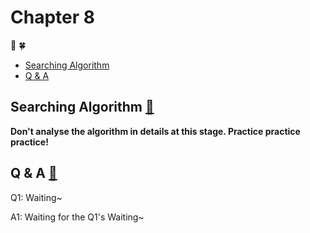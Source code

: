 # Chapter 8

:hibiscus: :four_leaf_clover:

* [Searching Algorithm](#1-sAl)
* [Q & A](#2-qa)

<h2 id="1-sAl">Searching Algorithm <a href="#top">&#128205;</a></h2>

**Don't analyse the algorithm in details at this stage. Practice practice practice!**

<h2 id="2-qa">Q & A <a href="#top">&#128205;</a></h2>

Q1: Waiting~

A1: Waiting for the Q1's Waiting~


